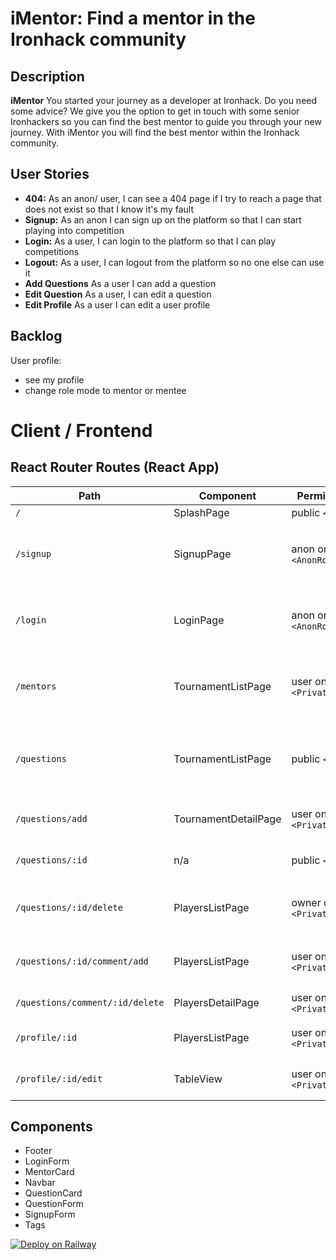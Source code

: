# iMentor: Find a mentor in the Ironhack community

## Description

**iMentor** You started your journey as a developer at Ironhack. Do you need some advice? We give you the option to get in touch with some senior Ironhackers so you can find the best mentor to guide you through your new journey. With iMentor you will find the best mentor within the Ironhack community.

## User Stories

- **404:** As an anon/ user, I can see a 404 page if I try to reach a page that does not exist so that I know it's my fault
- **Signup:** As an anon I can sign up on the platform so that I can start playing into competition
- **Login:** As a user, I can login to the platform so that I can play competitions
- **Logout:** As a user, I can logout from the platform so no one else can use it
- **Add Questions** As a user I can add a question
- **Edit Question** As a user, I can edit a question
- **Edit Profile** As a user I can edit a user profile

## Backlog

User profile:

- see my profile
- change role mode to mentor or mentee

# Client / Frontend

## React Router Routes (React App)

| Path                            | Component            | Permissions                 | Behavior                                                                     |
| ------------------------------- | -------------------- | --------------------------- | ---------------------------------------------------------------------------- |
| `/`                             | SplashPage           | public `<Route>`            | Home page                                                                    |
| `/signup`                       | SignupPage           | anon only `<AnonRoute>`     | Signup form, link to login, navigate to homepage after signup                |
| `/login`                        | LoginPage            | anon only `<AnonRoute>`     | Login form, link to signup, navigate to homepage after login                 |
| `/mentors`                      | TournamentListPage   | user only `<PrivateRoute>`  | Shows a list of mentors and gives the option to filter based on skills       |
| `/questions`                    | TournamentListPage   | public `<Route>`            | List of questions and gives the option to filter based on the question topic |
| `/questions/add`                | TournamentDetailPage | user only `<PrivateRoute>`  | Adds a question to the feed/list                                             |
| `/questions/:id`                | n/a                  | public `<Route>`            | See the details of the specific question                                     |
| `/questions/:id/delete`         | PlayersListPage      | owner only `<PrivateRoute>` | Delete the question (only the owner can do it)                                |
| `/questions/:id/comment/add`    | PlayersListPage      | user only `<PrivateRoute>`  | Add a comment to a specific question                                         |
| `/questions/comment/:id/delete` | PlayersDetailPage    | user only `<PrivateRoute>`  | Delete the comment                                                           |
| `/profile/:id`                  | PlayersListPage      | user only `<PrivateRoute>`  | The details of the mentor/mentee                                             |
| `/profile/:id/edit`             | TableView            | user only `<PrivateRoute>`  | Edit the details of the mentor/mentee                                        |

## Components

- Footer
- LoginForm
- MentorCard
- Navbar
- QuestionCard
- QuestionForm
- SignupForm
- Tags                                                                                                                  

[![Deploy on Railway](https://railway.app/button.svg)](https://imentor-client.up.railway.app)
